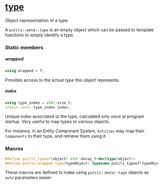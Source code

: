 # [type](type.hpp)

Object representation of a type.

A `putils::meta::type` is an empty object which can be passed to template functions to simply identify a type.

### Static members

##### wrapped
```cpp
using wrapped = T;
```
Provides access to the actual type this object represents.

##### index
```cpp
using type_index = std::size_t;
static const type_index index;
```
Unique index associated to the type, calculated only once at program startup. Very useful to map types to various objects.

For instance, in an Entity Component System, `Entities` may map their `Components` to their type, and retrieve them using it.

### Macros

```cpp
#define putils_typeof(object) std::decay_t<decltype(object)>
#define putils_wrapped_type(typeObject) typename putils_typeof(typeObject)::wrapped
```
These macros are defined to make using `putils::meta::type` objects as `auto` parameters easier.

